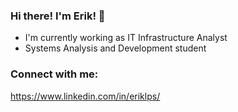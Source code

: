 ### Hi there! I'm Erik! 👋

- I'm currently working as IT Infrastructure Analyst
- Systems Analysis and Development student

### Connect with me:

https://www.linkedin.com/in/eriklps/
